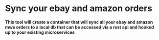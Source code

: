 # Sync your ebay and amazon orders

#### This tool will create a container that will sync all your ebay and amazon mws orders to a local db that can be accessed via a rest api and hooked up to your existing microservices
